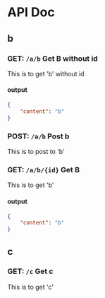 # API Doc
## b
### GET: `/a/b` Get B without id
This is to get 'b' without id
#### output
```json
{
    "content": "b"
}
```
### POST: `/a/b` Post b
This is to post to 'b'
### GET: `/a/b/{id}` Get B
This is to get 'b'
#### output
```json
{
    "content": "b"
}
```
## c
### GET: `/c` Get c
This is to get 'c'
